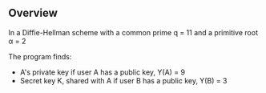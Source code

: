 <!-- OVERVIEW -->
## Overview
In a Diffie-Hellman scheme with a common prime q = 11 and a primitive root α = 2

The program finds:
- A's private key if user A has a public key, Y(A) = 9
- Secret key K, shared with A if user B has a public key, Y(B) = 3
